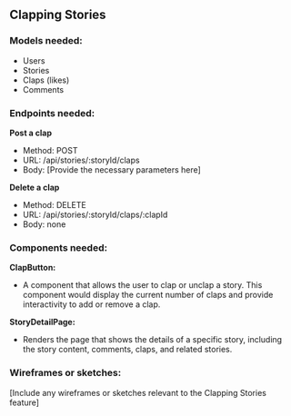 ## Clapping Stories

### Models needed:
- Users
- Stories
- Claps (likes)
- Comments

### Endpoints needed:

**Post a clap**
- Method: POST
- URL: /api/stories/:storyId/claps
- Body: [Provide the necessary parameters here]

**Delete a clap**
- Method: DELETE
- URL: /api/stories/:storyId/claps/:clapId
- Body: none

### Components needed:

**ClapButton:**
- A component that allows the user to clap or unclap a story. This component would display the current number of claps and provide interactivity to add or remove a clap.

**StoryDetailPage:**
- Renders the page that shows the details of a specific story, including the story content, comments, claps, and related stories.

### Wireframes or sketches:

[Include any wireframes or sketches relevant to the Clapping Stories feature]
